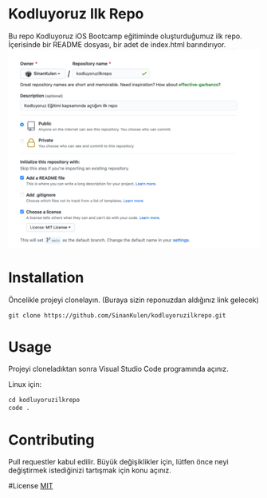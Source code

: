 # Kodluyoruz Ilk Repo
Bu repo Kodluyoruz iOS Bootcamp eğitiminde oluşturduğumuz ilk repo. İçerisinde bir README dosyası, bir adet de index.html barındırıyor. 
![github screenshoot](https://github.com/SinanKulen/kodluyoruzilkrepo/blob/main/GitHub.png)

# Installation
Öncelikle projeyi clonelayın. (Buraya sizin reponuzdan aldığınız link gelecek)
```
git clone https://github.com/SinanKulen/kodluyoruzilkrepo.git
```
# Usage
Projeyi cloneladıktan sonra Visual Studio Code programında açınız.

Linux için:

```
cd kodluyoruzilkrepo
code .
```

# Contributing
Pull requestler kabul edilir. Büyük değişiklikler için, lütfen önce neyi değiştirmek istediğinizi tartışmak için konu açınız.

#License
[MIT](https://github.com/SinanKulen/kodluyoruzilkrepo/blob/main/LICENSE)
